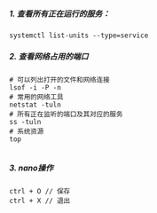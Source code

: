 ##### 1. 查看所有正在运行的服务：

```
systemctl list-units --type=service
```

##### 2. 查看网络占用的端口

```
# 可以列出打开的文件和网络连接
lsof -i -P -n
# 常用的网络工具
netstat -tuln
# 所有正在监听的端口及其对应的服务
ss -tuln
# 系统资源
top


```

##### 3. nano操作
```
ctrl + O // 保存
ctrl + X // 退出
```
